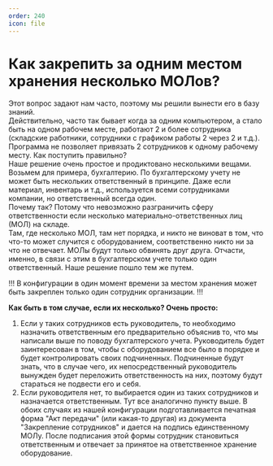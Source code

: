 ```yaml
---
order: 240
icon: file
---
```


# Как закрепить за одним местом хранения несколько МОЛов?  

Этот вопрос задают нам часто, поэтому мы решили вынести его в базу знаний.  
Действительно, часто так бывает когда за одним компьютером, а стало быть на одном рабочем месте, работают 2 и более сотрудника (складские работники, сотрудники с графиком работы 2 через 2 и т.д.). Программа не позволяет привязать 2 сотрудников к одному рабочему месту. Как поступить правильно?  
Наше решение очень простое и продиктовано несколькими вещами. Возьмем для примера, бухгалтерию. По бухгалтерскому учету не может быть нескольких ответственный в принципе. Даже если материал, инвентарь и т.д., используется всеми сотрудниками компании, но ответственный всегда один.  
Почему так? Потому что невозможно разграничить сферу ответственности если несколько материально-ответственных лиц (МОЛ) на складе.  
Там, где несколько МОЛ, там нет порядка, и никто не виноват в том, что что-то может случится с оборудованием, соответственно никто ни за что не отвечает. МОЛы будут только обвинять друг друга. Отчасти, именно, в связи с этим в бухгалтерском учете только один ответственный.
Наше решение пошло тем же путем.

!!!
В конфигурации в один момент времени за местом хранения может быть закреплен только один сотрудник организации.
!!!

**Как быть в том случае, если их несколько? Очень просто:**
1. Если у таких сотрудников есть руководитель, то необходимо назначить ответственным его предварительно объяснив то, что мы написали выше по поводу бухгалтерского учета. Руководитель будет заинтересован в том, чтобы с оборудованием все было в порядке и будет контролировать своих подчиненных. Подчиненные будут знать, что в случае чего, их непосредственный руководитель вынужден будет переложить ответственность на них, поэтому будут стараться не подвести его и себя.  
2. Если руководителя нет, то выбирается один из таких сотрудников и назначается ответственным. Тут все аналогично пункту выше.
В обоих случаях из нашей конфигурации подготавливается печатная форма "Акт передачи" (или какая-то другая) из документа "Закрепление сотрудников" и дается на подпись единственному МОЛу. После подписания этой формы сотрудник становиться ответственным и отвечает за принятое на ответственное хранение оборудование.




